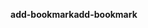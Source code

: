 <span data-ttu-id="0b430-101">**add-bookmark**</span><span class="sxs-lookup"><span data-stu-id="0b430-101">**add-bookmark**</span></span>
